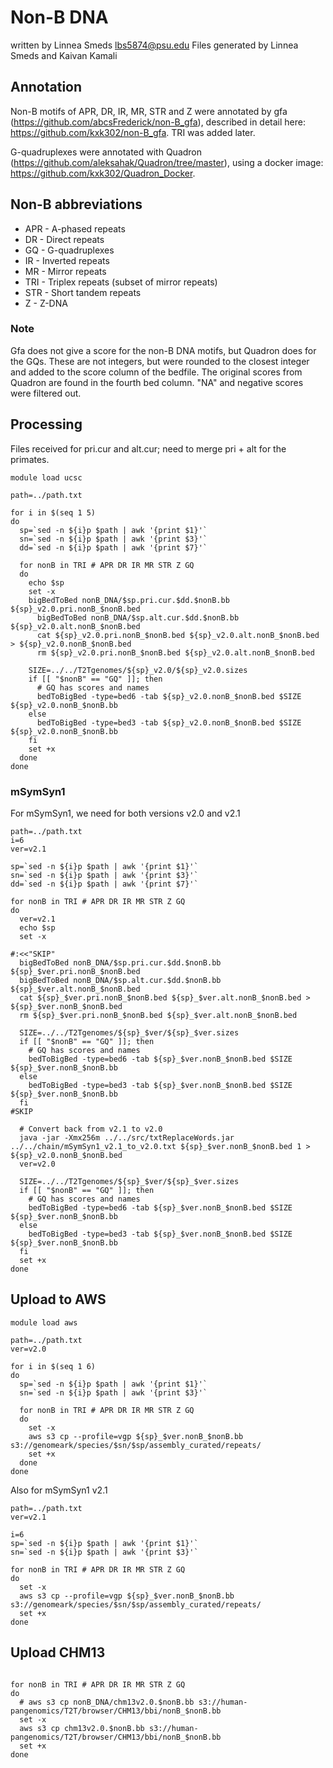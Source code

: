 # Non-B DNA

written by Linnea Smeds lbs5874@psu.edu
Files generated by Linnea Smeds and Kaivan Kamali

## Annotation
Non-B motifs of APR, DR, IR, MR, STR and Z were annotated by gfa (https://github.com/abcsFrederick/non-B_gfa), described in detail here: https://github.com/kxk302/non-B_gfa. TRI was added later.

G-quadruplexes were annotated with Quadron (https://github.com/aleksahak/Quadron/tree/master), using a docker image: https://github.com/kxk302/Quadron_Docker.

## Non-B abbreviations
* APR - A-phased repeats
* DR - Direct repeats 
* GQ - G-quadruplexes
* IR - Inverted repeats 
* MR - Mirror repeats
* TRI - Triplex repeats (subset of mirror repeats)
* STR - Short tandem repeats
* Z - Z-DNA


### Note
Gfa does not give a score for the non-B DNA motifs, but Quadron does for the GQs. These are not integers, but were rounded to the closest integer and added to the score column of the bedfile. The original scores from Quadron are found in the fourth bed column. "NA" and negative scores were filtered out. 

## Processing
Files received for pri.cur and alt.cur; need to merge pri + alt for the primates.

```shell
module load ucsc

path=../path.txt

for i in $(seq 1 5)
do
  sp=`sed -n ${i}p $path | awk '{print $1}'`
  sn=`sed -n ${i}p $path | awk '{print $3}'`
  dd=`sed -n ${i}p $path | awk '{print $7}'`
  
  for nonB in TRI # APR DR IR MR STR Z GQ
  do
    echo $sp
    set -x
    bigBedToBed nonB_DNA/$sp.pri.cur.$dd.$nonB.bb ${sp}_v2.0.pri.nonB_$nonB.bed
	  bigBedToBed nonB_DNA/$sp.alt.cur.$dd.$nonB.bb ${sp}_v2.0.alt.nonB_$nonB.bed
	  cat ${sp}_v2.0.pri.nonB_$nonB.bed ${sp}_v2.0.alt.nonB_$nonB.bed > ${sp}_v2.0.nonB_$nonB.bed
	  rm ${sp}_v2.0.pri.nonB_$nonB.bed ${sp}_v2.0.alt.nonB_$nonB.bed

    SIZE=../../T2Tgenomes/${sp}_v2.0/${sp}_v2.0.sizes
    if [[ "$nonB" == "GQ" ]]; then
      # GQ has scores and names
      bedToBigBed -type=bed6 -tab ${sp}_v2.0.nonB_$nonB.bed $SIZE ${sp}_v2.0.nonB_$nonB.bb
    else
      bedToBigBed -type=bed3 -tab ${sp}_v2.0.nonB_$nonB.bed $SIZE ${sp}_v2.0.nonB_$nonB.bb
    fi
    set +x
  done
done
```

### mSymSyn1
For mSymSyn1, we need for both versions v2.0 and v2.1

```shell
path=../path.txt
i=6
ver=v2.1

sp=`sed -n ${i}p $path | awk '{print $1}'`
sn=`sed -n ${i}p $path | awk '{print $3}'`
dd=`sed -n ${i}p $path | awk '{print $7}'`

for nonB in TRI # APR DR IR MR STR Z GQ
do
  ver=v2.1
  echo $sp
  set -x

#:<<"SKIP"
  bigBedToBed nonB_DNA/$sp.pri.cur.$dd.$nonB.bb ${sp}_$ver.pri.nonB_$nonB.bed
  bigBedToBed nonB_DNA/$sp.alt.cur.$dd.$nonB.bb ${sp}_$ver.alt.nonB_$nonB.bed
  cat ${sp}_$ver.pri.nonB_$nonB.bed ${sp}_$ver.alt.nonB_$nonB.bed > ${sp}_$ver.nonB_$nonB.bed
  rm ${sp}_$ver.pri.nonB_$nonB.bed ${sp}_$ver.alt.nonB_$nonB.bed

  SIZE=../../T2Tgenomes/${sp}_$ver/${sp}_$ver.sizes
  if [[ "$nonB" == "GQ" ]]; then
    # GQ has scores and names
    bedToBigBed -type=bed6 -tab ${sp}_$ver.nonB_$nonB.bed $SIZE ${sp}_$ver.nonB_$nonB.bb
  else
    bedToBigBed -type=bed3 -tab ${sp}_$ver.nonB_$nonB.bed $SIZE ${sp}_$ver.nonB_$nonB.bb
  fi
#SKIP

  # Convert back from v2.1 to v2.0
  java -jar -Xmx256m ../../src/txtReplaceWords.jar ../../chain/mSymSyn1_v2.1_to_v2.0.txt ${sp}_$ver.nonB_$nonB.bed 1 > ${sp}_v2.0.nonB_$nonB.bed
  ver=v2.0

  SIZE=../../T2Tgenomes/${sp}_$ver/${sp}_$ver.sizes
  if [[ "$nonB" == "GQ" ]]; then
    # GQ has scores and names
    bedToBigBed -type=bed6 -tab ${sp}_$ver.nonB_$nonB.bed $SIZE ${sp}_$ver.nonB_$nonB.bb
  else
    bedToBigBed -type=bed3 -tab ${sp}_$ver.nonB_$nonB.bed $SIZE ${sp}_$ver.nonB_$nonB.bb
  fi
  set +x
done

```

## Upload to AWS
```shell
module load aws

path=../path.txt
ver=v2.0

for i in $(seq 1 6)
do
  sp=`sed -n ${i}p $path | awk '{print $1}'`
  sn=`sed -n ${i}p $path | awk '{print $3}'`

  for nonB in TRI # APR DR IR MR STR Z GQ
  do
    set -x
    aws s3 cp --profile=vgp ${sp}_$ver.nonB_$nonB.bb s3://genomeark/species/$sn/$sp/assembly_curated/repeats/
    set +x
  done
done
```
Also for mSymSyn1 v2.1
```shell
path=../path.txt
ver=v2.1

i=6
sp=`sed -n ${i}p $path | awk '{print $1}'`
sn=`sed -n ${i}p $path | awk '{print $3}'`

for nonB in TRI # APR DR IR MR STR Z GQ
do
  set -x
  aws s3 cp --profile=vgp ${sp}_$ver.nonB_$nonB.bb s3://genomeark/species/$sn/$sp/assembly_curated/repeats/
  set +x
done

```

## Upload CHM13
```shell

for nonB in TRI # APR DR IR MR STR Z GQ
do
  # aws s3 cp nonB_DNA/chm13v2.0.$nonB.bb s3://human-pangenomics/T2T/browser/CHM13/bbi/nonB_$nonB.bb
  set -x
  aws s3 cp chm13v2.0.$nonB.bb s3://human-pangenomics/T2T/browser/CHM13/bbi/nonB_$nonB.bb
  set +x
done

```



